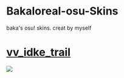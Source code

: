 # Bakaloreal-osu-Skins
baka's osu! skins. creat by myself

# [vv_idke_trail](https://drive.google.com/file/d/1_Y7LEgOpBK9QnEBwqPV20vatdd_xfU6w/view?usp=sharing)

![](https://imgur.com/sQNVl1w)
